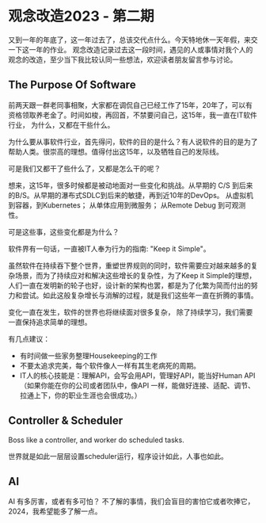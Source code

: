 # 观念改造2023 - 第二期

又到一年的年底了，这一年过去了，总该交代点什么。今天特地休一天年假，来交一下这一年的作业。
观念改造记录过去这一段时间，遇见的人或事情对我个人的观念的改造，至少当下我比较认同一些想法，欢迎读者朋友留言参与讨论。

## The Purpose Of Software

前两天跟一群老同事相聚，大家都在调侃自己已经工作了15年，20年了，可以有资格领取养老金了。时间如梭，再回首，不禁要问自己，这15年，我一直在IT软件行业，
为什么，又都在干些什么。

为什么要从事软件行业，首先得问，软件的目的是什么？有人说软件的目的是为了帮助人类。很崇高的理想。值得付出这15年，以及牺牲自己的发际线。

可是我们又都干了些什么了，又都是怎么干的呢？

想来，这15年，很多时候都是被动地面对一些变化和挑战。从早期的 C/S 到后来的B/S。从早期的瀑布式SDLC到后来的敏捷，再到近10年的DevOps。
从虚拟机到容器，到Kubernetes； 从单体应用到微服务； 从Remote Debug 到可观测性。

可是这些事，这些变化都是为什么？

软件界有一句话，一直被IT人奉为行为的指南: "Keep it Simple"。

虽然软件在持续吞下整个世界，重塑世界规则的同时，软件需要应对越来越多的复杂场景，而为了持续应对和解决这些增长的复杂性，为了Keep it Simple的理想，
人们一直在发明新的轮子也好，设计新的架构也罢，都是为了化繁为简而付出的努力和尝试。如此这般复杂增长与消解的过程，就是我们这些年一直在折腾的事情。

变化一直在发生，软件的世界也将继续面对很多复杂， 除了持续学习，我们需要一直保持追求简单的理想。

有几点建议：

- 有时间做一些家务整理Housekeeping的工作
- 不要太追求完美，每个软件像人一样有其生老病死的周期。
- IT人的核心技能是：理解API，会写会用API，管理好API，能当好Human API（如果你能在你的公司或者团队中，像API 一样，能做好连接、适配、调节、拉通上下，你的职业生涯也会很成功。）

## Controller & Scheduler

Boss like a controller, and worker do scheduled tasks.

世界就是如此一层层设置scheduler运行，程序设计如此，人事也如此。

## AI

AI 有多厉害，或者有多可怕？
不了解的事情，我们会盲目的害怕它或者吹捧它，2024，我希望能多了解一点。